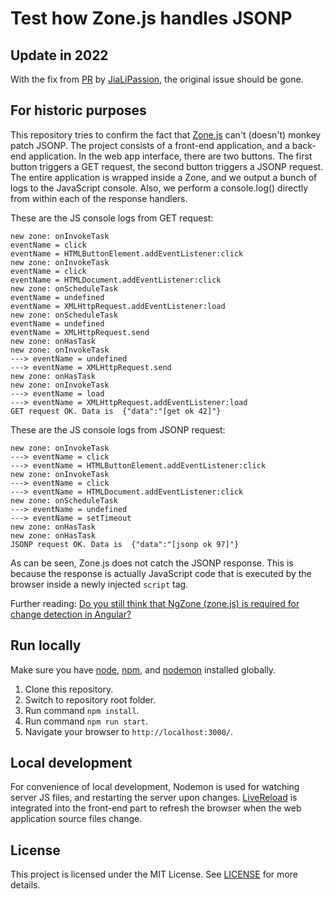 # Test how Zone.js handles JSONP

## Update in 2022

With the fix from [PR](https://github.com/valera-rozuvan/test-zone-js-with-jsonp/pull/3) by [JiaLiPassion](https://github.com/JiaLiPassion), the original issue should be gone.

## For historic purposes

This repository tries to confirm the fact that [Zone.js](https://github.com/angular/zone.js/) can't
(doesn't) monkey patch JSONP. The project consists of a front-end application, and a back-end application.
In the web app interface, there are two buttons. The first button triggers a GET request, the second
button triggers a JSONP request. The entire application is wrapped inside a Zone, and we output a
bunch of logs to the JavaScript console. Also, we perform a console.log() directly from within each of
the response handlers.

These are the JS console logs from GET request:

```
new zone: onInvokeTask
eventName = click
eventName = HTMLButtonElement.addEventListener:click
new zone: onInvokeTask
eventName = click
eventName = HTMLDocument.addEventListener:click
new zone: onScheduleTask
eventName = undefined
eventName = XMLHttpRequest.addEventListener:load
new zone: onScheduleTask
eventName = undefined
eventName = XMLHttpRequest.send
new zone: onHasTask
new zone: onInvokeTask
---> eventName = undefined
---> eventName = XMLHttpRequest.send
new zone: onHasTask
new zone: onInvokeTask
---> eventName = load
---> eventName = XMLHttpRequest.addEventListener:load
GET request OK. Data is  {"data":"[get ok 42]"}
```

These are the JS console logs from JSONP request:

```
new zone: onInvokeTask
---> eventName = click
---> eventName = HTMLButtonElement.addEventListener:click
new zone: onInvokeTask
---> eventName = click
---> eventName = HTMLDocument.addEventListener:click
new zone: onScheduleTask
---> eventName = undefined
---> eventName = setTimeout
new zone: onHasTask
new zone: onHasTask
JSONP request OK. Data is  {"data":"[jsonp ok 97]"}
```

As can be seen, Zone.js does not catch the JSONP response. This is because
the response is actually JavaScript code that is executed by the browser inside
a newly injected `script` tag.

Further reading: [Do you still think that NgZone (zone.js) is required for change detection in Angular?](https://blog.angularindepth.com/do-you-still-think-that-ngzone-zone-js-is-required-for-change-detection-in-angular-16f7a575afef)

## Run locally

Make sure you have [node](https://github.com/nodejs/node), [npm](https://github.com/npm/npm), and
[nodemon](https://github.com/remy/nodemon) installed globally.

1. Clone this repository.
2. Switch to repository root folder.
3. Run command `npm install`.
4. Run command `npm run start`.
5. Navigate your browser to `http://localhost:3000/`.

## Local development

For convenience of local development, Nodemon is used for watching server JS files, and restarting the server upon
changes. [LiveReload](https://github.com/napcs/node-livereload) is integrated into the front-end part to refresh the
browser when the web application source files change.

## License

This project is licensed under the MIT License. See [LICENSE](LICENSE) for more details.
